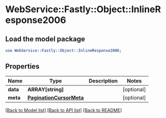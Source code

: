# WebService::Fastly::Object::InlineResponse2006

## Load the model package
```perl
use WebService::Fastly::Object::InlineResponse2006;
```

## Properties
Name | Type | Description | Notes
------------ | ------------- | ------------- | -------------
**data** | **ARRAY[string]** |  | [optional] 
**meta** | [**PaginationCursorMeta**](PaginationCursorMeta.md) |  | [optional] 

[[Back to Model list]](../README.md#documentation-for-models) [[Back to API list]](../README.md#documentation-for-api-endpoints) [[Back to README]](../README.md)


